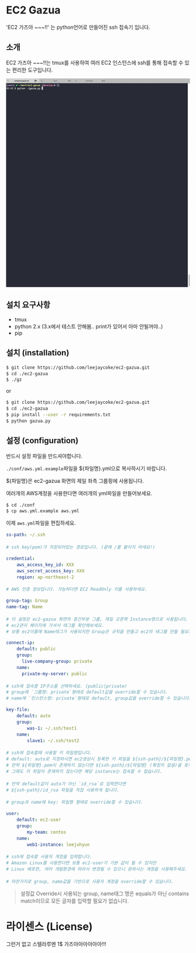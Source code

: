 # EC2 Gazua

'EC2 가즈아 ~~~!!' 는 python언어로 만들어진 ssh 접속기 입니다.

## 소개

EC2 가즈아 ~~~!!는 tmux를 사용하여 여러 EC2 인스턴스에 ssh를 통해 접속할 수 있는 편리한 도구입니다.

![screenshot](./image/tty.gif)

## 설치 요구사항

- tmux
- python 2.x (3.x에서 테스트 안해봄.. print가 있어서 아마 안될꺼야..)
- pip

## 설치 (installation)

```bash
$ git clone https://github.com/leejaycoke/ec2-gazua.git
$ cd ./ec2-gazua
$ ./gz 
```

or

```bash
$ git clone https://github.com/leejaycoke/ec2-gazua.git
$ cd ./ec2-gazua
$ pip install --user -r requirements.txt 
$ python gazua.py
```

## 설정 (configuration)

반드시 설정 파일을 만드셔야합니다.

`./conf/aws.yml.example`파일을 ${파일명}.yml으로 복사하시기 바랍니다.

${파일명}은 ec2-gazua 화면의 제일 좌측 그룹핑에 사용됩니다.

여러개의 AWS계정을 사용한다면 여러개의 yml파일을 만들어보세요.

```bash
$ cd ./conf
$ cp aws.yml.example aws.yml
```

이제 `aws.yml`파일을 편집하세요.

```yml
ss-path: ~/.ssh

# ssh key(pem)가 저장되어있는 경로입니다. (끝에 /를 붙이지 마세요!)
```

```yml
credential:
    aws_access_key_id: XXX
    aws_secret_access_key: XXX
    region: ap-northeast-2

# AWS 인증 정보입니다. 가능하다면 EC2 ReadOnly 키를 사용하세요.
```

```yml
group-tag: Group
name-tag: Name

# 이 설정은 ec2-gazua 화면의 중간부분 그룹, 제일 오른쪽 Instance명으로 사용됩니다.
# ec2관리 페이지에 가셔서 태그를 확인해보세요.
# 보통 ec2이름에 Name태그가 사용되지만 Group은 규칙을 만들고 ec2의 태그를 만들 필요가 있습니다.
```

```yml
connect-ip:
    default: public
    group:
      live-company-group: private
    name:
      private-my-server: public

# ssh에 접속할 IP주소를 선택하세요. (public|private)
# group에 `그룹명: private`형태로 default값을 override할 수 있습니다.
# name에 `인스턴스명: private`형태로 default, group값을 override할 수 있습니다.
```

```yml
key-file:
    default: auto
    group:
        was-1: ~/.ssh/test1
    name:
        slave1: ~/.ssh/test2

# ssh에 접속할때 사용할 키 파일명입니다.
# default: auto로 지정하시면 ec2생성시 등록한 키 파일을 ${ssh-path}/${파일명}.pem 경로에서 찾습니다.
# 만약 ${파일명}.pem이 존재하지 않는다면 ${ssh-path}/${파일명} (확장자 없음)을 찾게됩니다.
# 그래도 키 파일이 존재하지 않는다면 해당 instance는 접속할 수 없습니다.

# 만약 default값이 auto가 아닌 `id_rsa`로 입력한다면
# ${ssh-path}/id_rsa 파일을 직접 사용하게 됩니다.

# group과 name에 key: 파일명 형태로 override할 수 있습니다.
```

```yml
user:
    default: ec2-user
    group:
        my-team: centos
    name:
        web1-instance: leejuhyun

# ssh에 접속할 사용자 계정을 입력합니다.
# Amazon Linux를 사용한다면 보통 ec2-user가 기본 값이 될 수 있지만
# Linux 배포판, 여러 개발환경에 따라서 변경될 수 있으니 원하시는 계정을 사용해주세요.

# 마찬가지로 group, name값을 기반으로 사용자 계정을 override할 수 있습니다.
```

> 설정값 Override시 사용되는 group, name태그 명은 equals가 아닌 contains match이므로 모든 글자를 입력할 필요가 없습니다.

# 라이센스 (License)

그런거 없고 스텔라루멘 1$ 가즈아아아아아아!!!